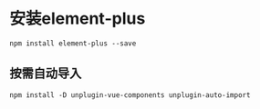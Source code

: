 # 安装element-plus
`npm install element-plus --save`

## 按需自动导入
`npm install -D unplugin-vue-components unplugin-auto-import`
